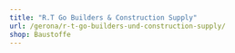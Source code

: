 ```yaml
---
title: "R.T Go Builders & Construction Supply"
url: /gerona/r-t-go-builders-und-construction-supply/
shop: Baustoffe
---
```

